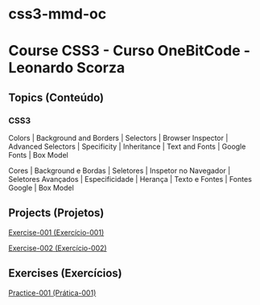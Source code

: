 # css3-mmd-oc

 <h1> Course CSS3 - Curso OneBitCode - Leonardo Scorza</h1>

<h2>Topics (Conteúdo)</h2>

<h3>CSS3</h3>

 <p>Colors | Background and Borders | Selectors | Browser Inspector  | Advanced Selectors | Specificity | Inheritance | Text and Fonts | Google Fonts | Box Model </p>

<p>Cores | Background e Bordas | Seletores | Inspetor no Navegador | Seletores Avançados | Especificidade | Herança | Texto e Fontes | Fontes Google | Box Model  </p>

<h2>Projects (Projetos)</h2>

<p><a href="https://mayramduarte.github.io/4-css3-mmd-oc/11-exercicio-recriando-um-site-com-css-1
/ex001" target="_blank">Exercise-001 (Exercício-001)</a></p>

<p><a href="https://mayramduarte.github.io/4-css3-mmd-oc/16-exercicio-recriando-um-site-com-css-2
/ex002/" target="_blank">Exercise-002 (Exercício-002)</a></p>

<h2>Exercises (Exercícios)</h2>

<p><a href="https://mayramduarte.github.io/4-css3-mmd-oc/3-primeiro-css/pr001" target="_blank">Practice-001 (Prática-001)</a></p>
